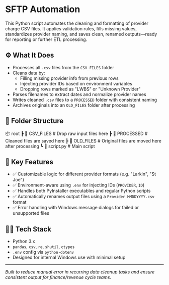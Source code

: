 # SFTP Automation

This Python script automates the cleaning and formatting of provider charge CSV files. It applies validation rules, fills missing values, standardizes provider naming, and saves clean, renamed outputs—ready for reporting or further ETL processing.

## ⚙️ What It Does

- Processes all `.csv` files from the `CSV_FILES` folder
- Cleans data by:
  - Filling missing provider info from previous rows
  - Injecting provider IDs based on environment variables
  - Dropping rows marked as "LWBS" or "Unknown Provider"
- Parses filenames to extract dates and normalize provider names
- Writes cleaned `.csv` files to a `PROCESSED` folder with consistent naming
- Archives originals into an `OLD_FILES` folder after processing

## 📁 Folder Structure

📦 root
┣ 📂 CSV_FILES # Drop raw input files here
┣ 📂 PROCESSED # Cleaned files are saved here
┣ 📂 OLD_FILES # Original files are moved here after processing
┗ 🐍 script.py # Main script


## 🧠 Key Features

- ✅ Customizable logic for different provider formats (e.g. "Larkin", "St Joe")
- ✅ Environment-aware using `.env` for injecting IDs (`PROVIDER`, `ID`)
- ✅ Handles both PyInstaller executables and regular Python scripts
- ✅ Automatically renames output files using a `Provider MMDDYYYY.csv` format
- ✅ Error handling with Windows message dialogs for failed or unsupported files

## 👨‍💻 Tech Stack

- Python 3.x
- `pandas`, `csv`, `re`, `shutil`, `ctypes`
- `.env` config via `python-dotenv`
- Designed for internal Windows use with minimal setup

---

*Built to reduce manual error in recurring data cleanup tasks and ensure consistent output for finance/revenue cycle teams.*
